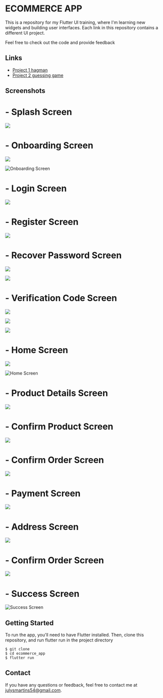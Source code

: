 # ECOMMERCE APP

This is a repository for my Flutter UI training, where I'm learning new widgets and building user interfaces. Each link in this repository contains a different UI project.

Feel free to check out the code and provide feedback

## Links 
- [Project 1 hagman](https://github.com/julysNICK/hangman_mobile_flutter)
- [Project 2 guessing game](https://github.com/julysNICK/guessing_game)


## Screenshots
 # - Splash Screen

![](assets/app/splash.jpeg)

# - Onboarding Screen

![](assets/app/dashboard.jpeg)

![Onboarding Screen](assets/app/eccomerce.jpeg)

# - Login Screen

![](assets/app/login.jpeg)

# - Register Screen

![](assets/app/register.jpeg)

# - Recover Password Screen

![](assets/app/forgotPasswordEmail.jpeg)

![](assets/app/forgotPassword.jpeg)

# - Verification Code Screen

![](assets/app/verificationCode.jpeg)

![](assets/app/emailVerification.jpeg)

![](assets/app/enterOtp.jpeg)

# - Home Screen

![](assets/app/home.jpeg)

![Home Screen](assets/app/photoList.jpeg)

# - Product Details Screen

![](assets/app/carrousel.jpeg)

# - Confirm Product Screen

![](assets/app/skeleton.jpeg)

# - Confirm Order Screen

![](assets/app/cart.jpeg)

# - Payment Screen

![](assets/app/paymentMethod.jpeg)

# - Address Screen

![](assets/app/confirmAddress.jpeg)

# - Confirm Order Screen

![](assets/app/confirmOrder.jpeg)

# - Success Screen

![Success Screen](assets/app/confirmOrder.jpeg)

## Getting Started

To run the app, you'll need to have Flutter installed. Then, clone this repository, and run flutter run in the project directory
```
$ git clone
$ cd ecommerce_app
$ flutter run
```


## Contact
If you have any questions or feedback, feel free to contact me at julysmartins54@gmail.com.